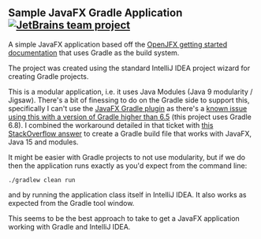 ## Sample JavaFX Gradle Application [![JetBrains team project](http://jb.gg/badges/team.svg)](https://confluence.jetbrains.com/display/ALL/JetBrains+on+GitHub)

A simple JavaFX application based off the [OpenJFX getting started documentation](https://openjfx.io/openjfx-docs/) that uses Gradle as the build system.

The project was created using the standard IntelliJ IDEA project wizard for creating Gradle projects.

This is a modular application, i.e. it uses Java Modules (Java 9 modularity / Jigsaw). There's a bit of finessing to do on the Gradle side to support this, specifically I can't use the [JavaFX Gradle plugin](https://github.com/openjfx/javafx-gradle-plugin) as there's a [known issue using this with a version of Gradle higher than 6.5](https://github.com/openjfx/javafx-gradle-plugin/issues/89) (this project uses Gradle 6.8). I combined the workaround detailed in that ticket with [this StackOverflow answer](https://stackoverflow.com/a/65209664/653519) to create a Gradle build file that works with JavaFX, Java 15 and modules.

It might be easier with Gradle projects to not use modularity, but if we do then the application runs exactly as you'd expect from the command line:

    ./gradlew clean run

and by running the application class itself in IntelliJ IDEA. It also works as expected from the Gradle tool window.

This seems to be the best approach to take to get a JavaFX application working with Gradle and IntelliJ IDEA.